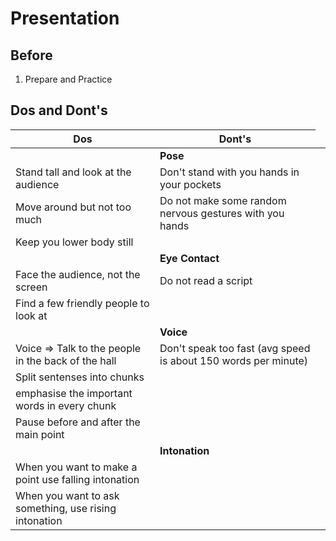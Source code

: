 # Presentation

## Before
1. Prepare and Practice

## Dos and Dont's
| **Dos**                                               | **Dont's**                                                     |
| ----------------------------------------------------- | -------------------------------------------------------------- |
| <td colspan=2>**Pose**                                |
| Stand tall and look at the audience                   | Don't stand with you hands in your pockets                     |
| Move around but not too much                          | Do not make some random nervous gestures with you hands        |
| Keep you lower body still                             |
| <td colspan=2>**Eye Contact**                         |
| Face the audience, not the screen                     | Do not read a script                                           |
| Find a few friendly people to look at                 |
| <td colspan=2>**Voice**                               |
| Voice => Talk to the people in the back of the hall   | Don't speak too fast (avg speed is about 150 words per minute) |
| Split sentenses into chunks                           |
| emphasise the important words in every chunk          |
| Pause before and after the main point                 |
| <td colspan=2>**Intonation**                          |
| When you want to make a point use falling intonation  |
| When you want to ask something, use rising intonation |


